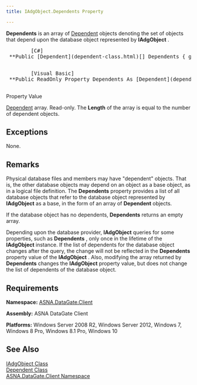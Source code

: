 ```yaml
---
title: IAdgObject.Dependents Property

---
```


**Dependents** is an array of [Dependent](dependent-class.html) objects denoting the set of objects that depend upon the database object represented by **IAdgObject** .
<pre>        <span class="lang">[C#]</span>
 **Public [Dependent](dependent-class.html)[] Dependents { get; }** 
      </pre>
<pre>        <span class="lang">[Visual Basic] </span>
 **Public ReadOnly Property Dependents As [Dependent](dependent-class.html)** 
      </pre>

Property Value <p> [Dependent](dependent-class.html) array. Read-only. The **Length** of the array is equal to the number of dependent objects. 
## Exceptions

None.
## Remarks

Physical database files and members may have "dependent" objects. That is, the other database objects may depend on an object as a base object, as in a logical file definition. The **Dependents** property provides a list of all database objects that refer to the database object represented by **IAdgObject** as a base, in the form of an array of **Dependent** objects.

If the database object has no dependents, **Dependents** returns an empty array.

Depending upon the database provider, **IAdgObject** queries for some properties, such as **Dependents** , only once in the lifetime of the **IAdgObject** instance. If the list of dependents for the database object changes after the query, the change will not be reflected in the **Dependents** property value of the **IAdgObject** . Also, modifying the array returned by **Dependents** changes the **IAdgObject** property value, but does not change the list of dependents of the database object.
## Requirements

**Namespace:** [ASNA.DataGate.Client](datagate-client-namespace.html) 

**Assembly:** ASNA DataGate Client

**Platforms:** Windows Server 2008 R2, Windows Server 2012, Windows 7, Windows 8 Pro, Windows 8.1 Pro, Windows 10
## See Also


[IAdgObject Class](iadg-object-class.html)
      <br />
      [Dependent 
					Class](dependent-class.html)
      <br />
      [ASNA.DataGate.Client 
					Namespace](datagate-client-namespace.html)

